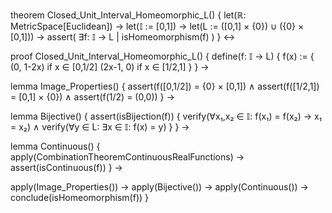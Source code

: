 theorem Closed_Unit_Interval_Homeomorphic_L() {
  let(ℝ: MetricSpace[Euclidean]) →
  let(𝕀 := [0,1]) →
  let(L := ([0,1] × {0}) ∪ ({0} × [0,1])) →
  assert(
    ∃f: 𝕀 → L | isHomeomorphism(f)
  )
} ↔

proof Closed_Unit_Interval_Homeomorphic_L() {
  define(f: 𝕀 → L) {
    f(x) := {
      (0, 1-2x) if x ∈ [0,1/2]
      (2x-1, 0) if x ∈ [1/2,1]
    }
  } →
  
  lemma Image_Properties() {
    assert(f([0,1/2]) = {0} × [0,1]) ∧
    assert(f([1/2,1]) = [0,1] × {0}) ∧
    assert(f(1/2) = (0,0))
  } →
  
  lemma Bijective() {
    assert(isBijection(f)) {
      verify(∀x₁,x₂ ∈ 𝕀: f(x₁) = f(x₂) → x₁ = x₂) ∧
      verify(∀y ∈ L: ∃x ∈ 𝕀: f(x) = y)
    }
  } →
  
  lemma Continuous() {
    apply(CombinationTheoremContinuousRealFunctions) →
    assert(isContinuous(f))
  } →
  
  apply(Image_Properties()) →
  apply(Bijective()) →
  apply(Continuous()) →
  conclude(isHomeomorphism(f))
}